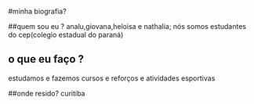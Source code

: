 #minha biografia? 

##quem sou eu ?
analu,giovana,heloisa e nathalia;
nós somos estudantes do cep(colegio estadual do paraná) 

## o que eu faço ?
estudamos e fazemos cursos e reforços e atividades esportivas

##onde resido?
curitiba

